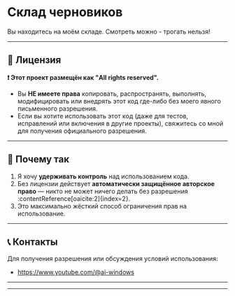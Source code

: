 # Склад черновиков

Вы находитесь на моём складе. Смотреть можно - трогать нельзя!

---

## 🚫 Лицензия

**❗ Этот проект размещён как "All rights reserved".**

- Вы **НЕ имеете права** копировать, распространять, выполнять, модифицировать или внедрять этот код где-либо без моего явного письменного разрешения.
- Если вы хотите использовать этот код (даже для тестов, исправлений или включения в другие проекты), свяжитесь со мной для получения официального разрешения.

---

## 🔐 Почему так

1. Я хочу **удерживать контроль** над использованием кода.
2. Без лицензии действует **автоматически защищённое авторское право** — никто не может ничего делать без разрешения :contentReference[oaicite:2]{index=2}.
3. Это максимально жёсткий способ ограничения прав на использование.

---

## 📞 Контакты

Для получения разрешения или обсуждения условий использования:
- https://www.youtube.com/@ai-windows

---



---
